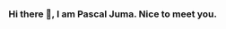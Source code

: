 ### Hi there 👋, I am Pascal Juma. Nice to meet you.
<!--
**Pascaljuma** is a ✨ An experienced web developer and computer engineer ✨Feel free to work with me.

Here are some ideas to get you started:

- 🔭 I’m currently working on graphics design skills.
- 🌱 I’m currently learning machine learning using python django.
- 👯 I’m looking to collaborate on various projects including web development, data analysis, graphic design and hardware engineering.
- 🤔 I’m looking for help with any partnership to work or share knowledge with.
- 💬 Ask me about coding and designing
- 📫 How to reach me: my phone; 0743229542
                      Email; pascal123juma@gmail.com
- 😄 My motivation: Money keeps me going for greater things.
- ⚡ Fun fact: I love driving and sharing ideas with people.

